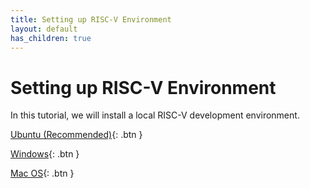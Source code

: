 ```yaml
---
title: Setting up RISC-V Environment
layout: default
has_children: true
---
```


# Setting up RISC-V Environment

In this tutorial, we will install a local RISC-V development environment.


[Ubuntu (Recommended)](https://ucb-ee290c.github.io/tutorials/software/setting-up-riscv-environment/setting-up-riscv-environment-ubuntu.html){: .btn }

[Windows](https://ucb-ee290c.github.io/tutorials/software/setting-up-riscv-environment/setting-up-riscv-environment-windows.html){: .btn }

[Mac OS](https://ucb-ee290c.github.io/tutorials/software/setting-up-riscv-environment/setting-up-riscv-environment-mac-os.html){: .btn }
